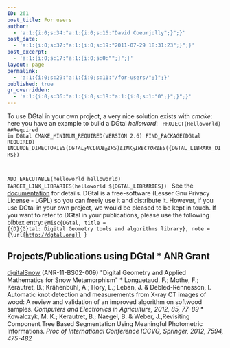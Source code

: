 ```yaml
---
ID: 261
post_title: For users
author:
  - 'a:1:{i:0;s:34:"a:1:{i:0;s:16:"David Coeurjolly";}";}'
post_date:
  - 'a:1:{i:0;s:37:"a:1:{i:0;s:19:"2011-07-29 18:31:23";}";}'
post_excerpt:
  - 'a:1:{i:0;s:17:"a:1:{i:0;s:0:"";}";}'
layout: page
permalink:
  - 'a:1:{i:0;s:29:"a:1:{i:0;s:11:"/for-users/";}";}'
published: true
gr_overridden:
  - 'a:1:{i:0;s:36:"a:1:{i:0;s:18:"a:1:{i:0;s:1:"0";}";}";}'
---
```

To use DGtal in your own project, a very nice solution exists with *cmake*: here you have an example to build a DGtal *helloword*: <code lang="cmake">
PROJECT(Helloworld)
##Required in DGtal
CMAKE_MINIMUM_REQUIRED(VERSION 2.6)
FIND_PACKAGE(DGtal REQUIRED)
INCLUDE_DIRECTORIES(${DGTAL_INCLUDE_DIRS})
LINK_DIRECTORIES(${DGTAL_LIBRARY_DIRS})

ADD_EXECUTABLE(helloworld helloworld)
TARGET_LINK_LIBRARIES(helloworld ${DGTAL_LIBRARIES})
</code> See the [documentation][1] for details. DGtal is a free-software (Lesser Gnu Privacy License - LGPL) so you can freely use it and distribute it. However, if you use DGtal in your own project, we would be pleased to be kept in touch. If you want to refer to DGtal in your publications, please use the following bibtex entry: <code lang="bibtex">@Misc{DGtal,
title = {{D}{G}tal: Digital Geometry tools and algorithms library},
note = {\url{http://dgtal.org}}
}</code> 
## Projects/Publications using DGtal * ANR Grant 

[digitalSnow][2] (ANR-11-BS02-009) "Digital Geometry and Applied Mathematics for Snow Metamorphism" * Longuetaud, F.; Mothe, F.; Kerautret, B.; Krähenbühl, A.; Hory, L.; Leban, J. & Debled-Rennesson, I. Automatic knot detection and measurements from X-ray CT images of wood: A review and validation of an improved algorithm on softwood samples. *Computers and Electronics in Agriculture, 2012, 85, 77-89* * Kowalczyk, M. K.; Kerautret, B.; Naegel, B. & Weber, J.,Revisiting Component Tree Based Segmentation Using Meaningful Photometric Informations. *Proc of International Conference ICCVG, Springer, 2012, 7594, 475-482*

 [1]: http://dgtal.org/doc/stable/moduleHowToUseDGtal.html
 [2]: http://liris.cnrs.fr/dsnow